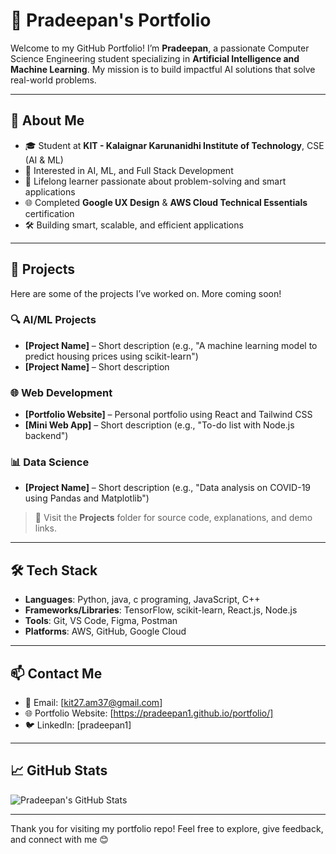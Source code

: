 # 💼 Pradeepan's Portfolio

Welcome to my GitHub Portfolio! I’m **Pradeepan**, a passionate Computer Science Engineering student specializing in **Artificial Intelligence and Machine Learning**. My mission is to build impactful AI solutions that solve real-world problems.

---

## 🚀 About Me

- 🎓 Student at **KIT - Kalaignar Karunanidhi Institute of Technology**, CSE (AI & ML)
- 🤖 Interested in AI, ML, and Full Stack Development
- 🧠 Lifelong learner passionate about problem-solving and smart applications
- 🌐 Completed **Google UX Design** & **AWS Cloud Technical Essentials** certification
- 🛠️ Building smart, scalable, and efficient applications
---

## 📂 Projects

Here are some of the projects I’ve worked on. More coming soon!

### 🔍 AI/ML Projects
- **[Project Name]** – Short description (e.g., "A machine learning model to predict housing prices using scikit-learn")
- **[Project Name]** – Short description

### 🌐 Web Development
- **[Portfolio Website]** – Personal portfolio using React and Tailwind CSS
- **[Mini Web App]** – Short description (e.g., "To-do list with Node.js backend")

### 📊 Data Science
- **[Project Name]** – Short description (e.g., "Data analysis on COVID-19 using Pandas and Matplotlib")

> 📌 Visit the **Projects** folder for source code, explanations, and demo links.

---

## 🛠️ Tech Stack

- **Languages**: Python, java, c programing, JavaScript, C++
- **Frameworks/Libraries**: TensorFlow, scikit-learn, React.js, Node.js
- **Tools**: Git, VS Code, Figma, Postman
- **Platforms**: AWS, GitHub, Google Cloud

---

## 📫 Contact Me

- 📧 Email: [kit27.am37@gmail.com]
- 🌐 Portfolio Website: [https://pradeepan1.github.io/portfolio/]
- 🐦 LinkedIn: [pradeepan1]

---

## 📈 GitHub Stats

![Pradeepan's GitHub Stats](https://github-readme-stats.vercel.app/api?username=pradeepan1&show_icons=true&theme=radical)

---

Thank you for visiting my portfolio repo! Feel free to explore, give feedback, and connect with me 😊
